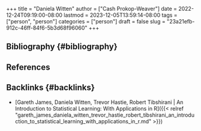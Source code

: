 +++
title = "Daniela Witten"
author = ["Cash Prokop-Weaver"]
date = 2022-12-24T09:19:00-08:00
lastmod = 2023-12-05T13:59:14-08:00
tags = ["person", "person"]
categories = ["person"]
draft = false
slug = "23a21efb-912c-46ff-84f6-5b3d68f96060"
+++

## Bibliography {#bibliography}

## References

<style>.csl-entry{text-indent: -1.5em; margin-left: 1.5em;}</style><div class="csl-bib-body">
</div>


## Backlinks {#backlinks}

-   [Gareth James, Daniela Witten, Trevor Hastie, Robert Tibshirani | An Introduction to Statistical Learning: With Applications in R]({{< relref "gareth_james_daniela_witten_trevor_hastie_robert_tibshirani_an_introduction_to_statistical_learning_with_applications_in_r.md" >}})
